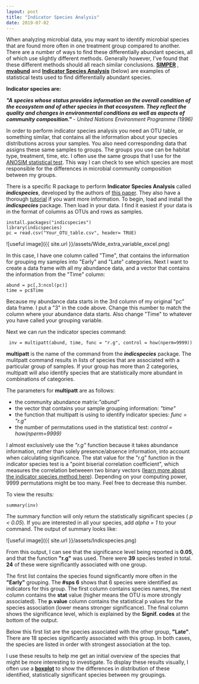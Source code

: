 ```yaml
---
layout: post
title: "Indicator Species Analysis"
date: 2019-07-02
---
```


When analyzing microbial data, you may want to identify microbial species that are found more often in one treatment group compared to another.  There are a number of ways to find these differentially abundant species, all of which use slightly different methods. Generally however, I've found that these different methods should all reach similar conclusions. <b>[SIMPER](https://www.rdocumentation.org/packages/vegan/versions/2.4-2/topics/simper) </b>, <b>[mvabund](https://besjournals.onlinelibrary.wiley.com/doi/10.1111/j.2041-210X.2012.00190.x)</b> and <b>[Indicator Species Analysis](https://cran.r-project.org/web/packages/indicspecies/vignettes/indicspeciesTutorial.pdf) </b> (below) are examples of statistical tests used to find differentially abundant species.     


<b>Indicator species are:</b>

<b> <i>"A species whose status provides information on the overall condition of the ecosystem and of other species in that ecosystem. They reflect the quality and changes in environmental conditions as well as aspects of community composition." </i></b> <i>  - United Nations Environment Programme (1996)</i> 



In order to perform indicator species analysis you need an OTU table, or something similar, that contains all the information about your species distributions across your samples. You also need corresponding data that assigns these same samples to groups. The groups you use can be habitat type, treatment, time, etc.  I often use the same groups that I use for the [ANOSIM statistical test](https://jkzorz.github.io/2019/06/11/ANOSIM-test.html). This way I can check to see which species are most responsible for the differences in microbial community composition between my groups.       


There is a specific R package to perform <b>Indicator Species Analysis</b> called <b><i>indicspecies</i></b>, developed by the authors of [this paper](https://onlinelibrary.wiley.com/doi/full/10.1111/j.1600-0706.2010.18334.x). They also have a thorough [tutorial](https://cran.r-project.org/web/packages/indicspecies/vignettes/indicspeciesTutorial.pdf) if you want more information. To begin, load and install the <b><i>indicspecies</i></b> package. Then load in your data. I find it easiest if your data is in the format of columns as OTUs and rows as samples. 

```
install.packages("indicspecies")
library(indicspecies)
pc = read.csv("Your_OTU_table.csv", header= TRUE)
```

![useful image]({{ site.url }}/assets/Wide_extra_variable_excel.png)


In this case, I have one column called "Time", that contains the information for grouping my samples into "Early" and "Late" categories. Next I want to create a data frame with all my abundance data, and a vector that contains the information from the "Time" column:

```
abund = pc[,3:ncol(pc)]
time = pc$Time
```

Because my abundance data starts in the 3rd column of my original "pc" data frame. I put a "3" in the code above. Change this number to match the column where your abundance data starts. Also change "Time" to whatever you have called your grouping variable. 

Next we can run the indicator species command: 

```
 inv = multipatt(abund, time, func = "r.g", control = how(nperm=9999))
```
<b>multipatt</b> is the name of the command from the <b><i>indicspecies</i></b> package. The mulitpatt command results in lists of species that are associated with a particular group of samples. If your group has more than 2 categories, multipatt will also identify species that are statistically more abundant in combinations of categories.   

The parameters for <b>multipatt</b> are as follows: 
<ul>
  <li>the community abundance matrix:<i>"abund"</i></li>
  <li>the vector that contains your sample grouping information: <i>"time"</i></li>
  <li>the function that multipatt is using to identify indicator species: <i> func = "r.g" </i></li>
  <li>the number of permutations used in the statistical test: <i> control = how(nperm=9999)</i></li>  
 </ul>

I almost exclusively use the <i>"r.g"</i> function because it takes abundance information, rather than solely presence/absence information, into account when calculating significance.  The stat value for the "r.g" function in the indicator species test is a "point biserial correlation coefficient", which measures the correlation betweeen two binary vectors ([learn more about the indicator species method here](https://cran.r-project.org/web/packages/indicspecies/vignettes/indicspeciesTutorial.pdf)). Depending on your computing power, 9999 permutations might be too many. Feel free to decrease this number. 

To view the results: 

```
summary(inv)
```

The summary function will only return the statistically significant species (<i> p < 0.05</i>). If you are interested in all your species, add <i> alpha = 1 </i> to your command. The output of summary looks like:
 
 ![useful image]({{ site.url }}/assets/Indicspecies.png)
 
 
From this output, I can see that the significance level being reported is <b>0.05</b>, and that the function <b>"r.g"</b> was used. There were <b>39</b> species tested in total. <b>24</b> of these were significantly associated with one group.

The first list contains the species found significantly more often in the <b>"Early"</b> grouping. The <b>#sps 6</b> shows that 6 species were identified as indicators for this group.  The first column contains species names, the next column contains the <b>stat</b> value (higher means the OTU is more strongly associated).  The <b>p.value</b> column contains the statistical p values for the species association (lower means stronger significance). The final column shows the significance level, which is explained by the <b>Signif. codes</b> at the bottom of the output.   

Below this first list are the species associated with the other group, <b>"Late"</b>. There are 18 species significantly associated with this group. In both cases, the species are listed in order with strongest association at the top.     

I use these results to help me get an initial overview of the species that might be more interesting to investigate. To display these results visually, I often use a <b>[boxplot](https://jkzorz.github.io/2019/07/02/boxplots.html)</b> to show the differences in distribution of these identified, statistically significant species between my groupings.


